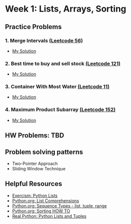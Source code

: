 # Week 1: Lists, Arrays, Sorting

## Practice Problems
### 1. Merge Intervals [(Leetcode 56)](https://leetcode.com/problems/merge-intervals/description/) 
  - [My Solution](https://github.com/ahhyun-moon/nyu-leetcode-bootcamp/blob/main/Week1/leetcode_56.py)
### 2. Best time to buy and sell stock [(Leetcode 121)](https://leetcode.com/problems/best-time-to-buy-and-sell-stock/description/)
  - [My Solution](https://github.com/ahhyun-moon/nyu-leetcode-bootcamp/blob/main/Week1/leetcode_121.py)
### 3. Container With Most Water [(Leetcode 11)](https://leetcode.com/problems/container-with-most-water/description/) 
  - [My Solution](https://github.com/ahhyun-moon/nyu-leetcode-bootcamp/blob/main/Week1/leetcode_11.py)
### 4. Maximum Product Subarray [(Leetcode 152)](https://leetcode.com/problems/maximum-product-subarray/description/) 
  - [My Solution]()

## HW Problems: TBD

## Problem solving patterns
-   Two-Pointer Approach
-   Sliding Window Technique

## Helpful Resources
- [Exercism: Python Lists](https://exercism.org/tracks/python/concepts/lists)
- [Python.org: List Comprehensions](https://docs.python.org/3/tutorial/datastructures.html#list-comprehensions)
- [Python.org: Sequence Types - list, tuple, range](https://docs.python.org/3/library/stdtypes.html#sequence-types-list-tuple-range)
- [Python.org: Sorting HOW TO](https://docs.python.org/3/howto/sorting.html#)
- [Real Python: Python Lists and Tuples](https://realpython.com/python-lists-tuples/) 
